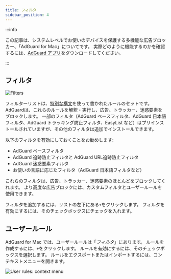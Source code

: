 ```yaml
---
title: フィルタ
sidebar_position: 4
---
```


:::info

この記事は、システムレベルでお使いのデバイスを保護する多機能な広告ブロッカー、「AdGuard for Mac」についてです。 実際どのように機能するのかを確認するには、[AdGuard アプリ](https://agrd.io/download-kb-adblock)をダウンロードしてください。

:::

## フィルタ

![Filters](https://cdn.adtidy.org/content/kb/ad_blocker/mac/filters.png)

フィルターリストは、[特別な構文](/general/ad-filtering/create-own-filters)を使って書かれたルールのセットです。 AdGuardは、これらのルールを解釈・実行し、広告、トラッカー、迷惑要素をブロックします。 一部のフィルタ（AdGuard ベースフィルタ、AdGuard 日本語フィルタ、AdGuard トラッキング防止フィルタ、EasyList など）はプリインストールされていますが、その他のフィルタは追加でインストールできます。

以下のフィルタを有効にしておくことをお勧めします:

- AdGuard ベースフィルタ
- AdGuard 追跡防止フィルタと AdGuard URL追跡防止フィルタ
- AdGuard 迷惑要素フィルタ
- お使いの言語に応じたフィルタ（AdGuard 日本語フィルタなど）

これらのフィルタは、広告、トラッカー、迷惑要素のほとんどをブロックしてくれます。 より高度な広告ブロックには、カスタムフィルタとユーザールールを使用できます。

フィルタを追加するには、リストの左下にある`+`をクリックします。 フィルタを有効にするには、そのチェックボックスにチェックを入れます。

## ユーザールール

AdGuard for Mac では、ユーザールールは「_フィルタ_」にあります。 ルールを作成するには、`+`をクリックします。 ルールを有効にするには、そのチェックボックスを選択します。 ルールをエクスポートまたはインポートするには、コンテキストメニューを開きます。

![User rules: context menu](https://cdn.adtidy.org/content/kb/ad_blocker/mac/rules.png)
